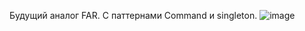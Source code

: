 Будущий аналог FAR. С паттернами Command и singleton.
![image](https://user-images.githubusercontent.com/75227915/163196839-abd911d4-6ba9-4d78-ad74-37477c7d6496.png)
